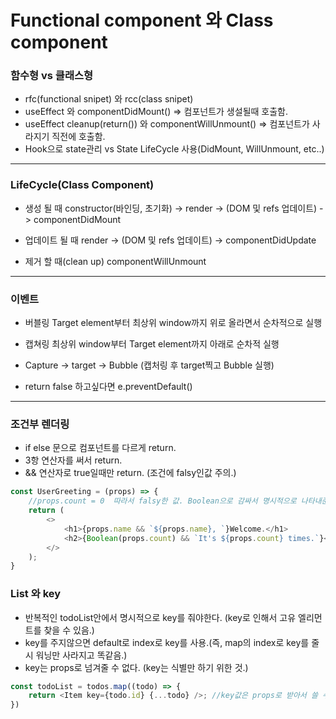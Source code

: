 # Functional component 와 Class component

### 함수형 vs 클래스형
- rfc(functional snipet) 와 rcc(class snipet)
- useEffect 와 componentDidMount() => 컴포넌트가 생설될때 호출함.
- useEffect cleanup(return()) 와 componentWillUnmount() => 컴포넌트가 사라지기 직전에 호출함.
- Hook으로 state관리 vs State LifeCycle 사용(DidMount, WillUnmount, etc..)

- - -
### LifeCycle(Class Component)
- 생성 될 때
constructor(바인딩, 초기화) -> render -> (DOM 및 refs 업데이트) -> componentDidMount

- 업데이트 될 때
render ->  (DOM 및 refs 업데이트) -> componentDidUpdate

- 제거 할 때(clean up)
componentWillUnmount

- - -
### 이벤트
- 버블링
Target element부터 최상위 window까지 위로 올라면서 순차적으로 실행

- 캡쳐링
최상위 window부터 Target element까지 아래로 순차적 실행

- Capture -> target -> Bubble (캡처링 후 target찍고 Bubble 실행)

- return false 하고싶다면 e.preventDefault()

- - - 
### 조건부 렌더링
- if else 문으로 컴포넌트를 다르게 return.
- 3항 연산자를 써서 return.
- && 연산자로 true일때만 return. (조건에 falsy인값 주의.)

```javascript
const UserGreeting = (props) => {
    //props.count = 0  따라서 falsy한 값. Boolean으로 감싸서 명시적으로 나타내준다.
    return (
        <>
            <h1>{props.name && `${props.name}, `}Welcome.</h1>
            <h2>{Boolean(props.count) && `It's ${props.count} times.`}</h2>
        </>
    );
}
```

### List 와 key
- 반복적인 todoList안에서 명시적으로 key를 줘야한다. (key로 인해서 고유 엘리먼트를 찾을 수 있음.)
- key를 주지않으면 default로 index로 key를 사용.(즉, map의 index로 key를 줄 시 워닝만 사라지고 똑같음.)
- key는 props로 넘겨줄 수 없다. (key는 식별만 하기 위한 것.)
```javascript
const todoList = todos.map((todo) => {
    return <Item key={todo.id} {...todo} />; //key값은 props로 받아서 쓸 수 없다.
})
```